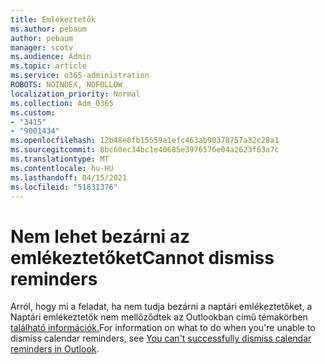 ```yaml
---
title: Emlékeztetők
ms.author: pebaum
author: pebaum
manager: scotv
ms.audience: Admin
ms.topic: article
ms.service: o365-administration
ROBOTS: NOINDEX, NOFOLLOW
localization_priority: Normal
ms.collection: Adm_O365
ms.custom:
- "3415"
- "9001434"
ms.openlocfilehash: 12b48e0fb15559a1efc463ab90378757a32c28a1
ms.sourcegitcommit: 8bc60ec34bc1e40685e3976576e04a2623f63a7c
ms.translationtype: MT
ms.contentlocale: hu-HU
ms.lasthandoff: 04/15/2021
ms.locfileid: "51831376"
---
```

# <a name="cannot-dismiss-reminders"></a><span data-ttu-id="2cd95-102">Nem lehet bezárni az emlékeztetőket</span><span class="sxs-lookup"><span data-stu-id="2cd95-102">Cannot dismiss reminders</span></span>

<span data-ttu-id="2cd95-103">Arról, hogy mi a feladat, ha nem tudja bezárni a naptári emlékeztetőket, a Naptári emlékeztetők nem mellőződtek az Outlookban című témakörben [található információk.](https://docs.microsoft.com/exchange/troubleshoot/calendar-reminders/cannot-dismiss-outlook-calendar-reminders)</span><span class="sxs-lookup"><span data-stu-id="2cd95-103">For information on what to do when you're unable to dismiss calendar reminders, see [You can't successfully dismiss calendar reminders in Outlook](https://docs.microsoft.com/exchange/troubleshoot/calendar-reminders/cannot-dismiss-outlook-calendar-reminders).</span></span>


